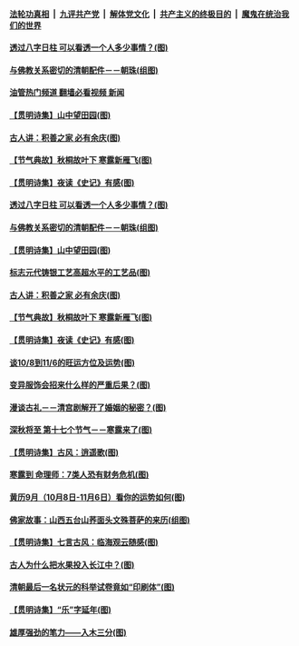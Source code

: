 ####  [法轮功真相](../../../../basic/blob/master/README.md?t=10092031) &nbsp;|&nbsp; [九评共产党](../../../../9ping.md/blob/master/README.md?t=10092031) &nbsp;|&nbsp; [解体党文化](../../../../jtdwh.md/blob/master/README.md?t=10092031)  &nbsp;|&nbsp; [共产主义的终极目的](../../../../gczydzjmd.md/blob/master/README.md?t=10092031) &nbsp;|&nbsp; [魔鬼在统治我们的世界](../../../../mgztzwmdsj.md/blob/master/README.md?t=10092031) 

#### [透过八字日柱 可以看透一个人多少事情？(图)](../pages/p7/1018057.md?t=10092031) 

#### [与佛教关系密切的清朝配件－－朝珠(组图)](../pages/p7/1016728.md?t=10092031) 

#### [油管热门频道 翻墙必看视频 新闻](http://209.250.226.216:81/youtube.html?10092031)

#### [【贯明诗集】山中望田园(图)](../pages/p7/1018558.md?t=10092031) 

#### [古人讲：积善之家 必有余庆(图)](../pages/p7/1018214.md?t=10092031) 

#### [【节气典故】秋桐故叶下 寒露新雁飞(图)](../pages/p7/1017794.md?t=10092031) 

#### [【贯明诗集】夜读《史记》有感(图)](../pages/p7/1018556.md?t=10092031) 

#### [透过八字日柱 可以看透一个人多少事情？(图)](../pages/p7/1018057.md?t=10092031) 

#### [与佛教关系密切的清朝配件－－朝珠(组图)](../pages/p7/1016728.md?t=10092031) 

#### [【贯明诗集】山中望田园(图)](../pages/p7/1018558.md?t=10092031) 

#### [标志元代铸银工艺高超水平的工艺品(图)](../pages/p7/1018178.md?t=10092031) 

#### [古人讲：积善之家 必有余庆(图)](../pages/p7/1018214.md?t=10092031) 

#### [【节气典故】秋桐故叶下 寒露新雁飞(图)](../pages/p7/1017794.md?t=10092031) 

#### [【贯明诗集】夜读《史记》有感(图)](../pages/p7/1018556.md?t=10092031) 

#### [谈10/8到11/6的旺运方位及运势(图)](../pages/p7/1018435.md?t=10092031) 

#### [变异服饰会招来什么样的严重后果？(图)](../pages/p7/985791.md?t=10092031) 

#### [漫谈古礼－－清宫剧解开了婚姻的秘密？(图)](../pages/p7/1018302.md?t=10092031) 

#### [深秋将至 第十七个节气－－寒露来了(图)](../pages/p7/1018286.md?t=10092031) 

#### [【贯明诗集】古风：逍遥歌(图)](../pages/p7/1018280.md?t=10092031) 

#### [寒露到 命理师：7类人恐有财务危机(图)](../pages/p7/1018360.md?t=10092031) 

#### [黄历9月（10月8日-11月6日）看你的运势如何(图)](../pages/p7/1018130.md?t=10092031) 

#### [佛家故事：山西五台山荞面头文殊菩萨的来历(组图)](../pages/p7/1018114.md?t=10092031) 

#### [【贯明诗集】七言古风：临海观云随感(图)](../pages/p7/1018276.md?t=10092031) 

#### [古人为什么把水果投入长江中？(图)](../pages/p7/1018201.md?t=10092031) 

#### [清朝最后一名状元的科举试卷竟如“印刷体”(图)](../pages/p7/1018186.md?t=10092031) 

#### [【贯明诗集】“乐”字延年(图)](../pages/p7/1018171.md?t=10092031) 

#### [雄厚强劲的笔力——入木三分(图)](../pages/p7/1017813.md?t=10092031) 

<img src='http://gfw-breaker.win/goodnews/indexes/p7.md' width='0px' height='0px'/>
